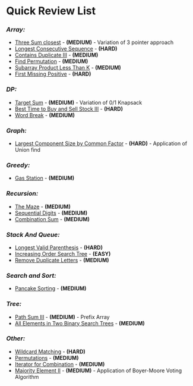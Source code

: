 # **Quick Review List**

### _**Array:**_
* [Three Sum closest](array/ThreeSumClosest.java) - **(MEDIUM)** - Variation of 3 pointer approach
* [Longest Consecutive Sequence](array/LongestConsecutiveSequence.java) - **(HARD)**
* [Contains Duplicate III](array/ContainsDuplicateIII.java) - **(MEDIUM)**
* [Find Permutation](array/FindPermutation.java) - **(MEDIUM)**
* [Subarray Product Less Than K](array/SubarrayProductLessThanK.java) - **(MEDIUM)**
* [First Missing Positive](array/FirstMissingPositive.java) - **(HARD)**

### _**DP:**_
* [Target Sum](dp/TargetSum.java) - **(MEDIUM)** - Variation of 0/1 Knapsack
* [Best Time to Buy and Sell Stock III](dp/BestTimeToBuyAndSellStockIII.java) - **(HARD)**
* [Word Break](dp/WordBreak.java) - **(MEDIUM)**

### _**Graph:**_
* [Largest Component Size by Common Factor](graph/LargestComponentSizeByCommonFactor.java) - **(HARD)** - Application of Union find

### _**Greedy:**_
* [Gas Station](greedy/GasStation.java) - **(MEDIUM)**

### _**Recursion:**_
* [The Maze](recursion/TheMaze.java) - **(MEDIUM)**
* [Sequential Digits](recursion/SequentialDigits.java) - **(MEDIUM)**
* [Combination Sum](recursion/CombinationSum.java) - **(MEDIUM)**

### _**Stack And Queue:**_
* [Longest Valid Parenthesis](stacknqueue/LongestValidParenthesis.java) - **(HARD)**
* [Increasing Order Search Tree](stacknqueue/IncreasingOrderSearchTree.java) - **(EASY)**
* [Remove Duplicate Letters](stacknqueue/RemoveDuplicateLetters.java) - **(MEDIUM)**

### _**Search and Sort:**_
* [Pancake Sorting](searchnsort/PancakeSorting.java) - **(MEDIUM)**

### _**Tree:**_
* [Path Sum III](tree/PathSumIII.java) - **(MEDIUM)** - Prefix Array
* [All Elements in Two Binary Search Trees](tree/AllElementsInTwoBST.java) - **(MEDIUM)**

### _**Other:**_
* [Wildcard Matching](others/WildcardMatching.java) - **(HARD)**
* [Permutations](others/Permutations.java) - **(MEDIUM)**
* [Iterator for Combination](others/IteratorForCombination.java) - **(MEDIUM)**
* [Majority Element II](others/MajorityElementII.java) - **(MEDIUM)** - Application of Boyer-Moore Voting Algorithm
